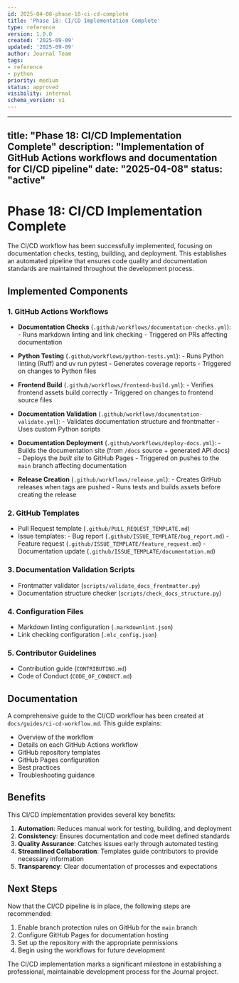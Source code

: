 ```yaml
---
id: 2025-04-08-phase-18-ci-cd-complete
title: 'Phase 18: CI/CD Implementation Complete'
type: reference
version: 1.0.0
created: '2025-09-09'
updated: '2025-09-09'
author: Journal Team
tags:
- reference
- python
priority: medium
status: approved
visibility: internal
schema_version: v1
---
```


***

title: "Phase 18: CI/CD Implementation Complete"
description: "Implementation of GitHub Actions workflows and documentation for CI/CD pipeline"
date: "2025-04-08"
status: "active"
----------------

# Phase 18: CI/CD Implementation Complete

The CI/CD workflow has been successfully implemented, focusing on documentation checks, testing, building, and deployment. This establishes an automated pipeline that ensures code quality and documentation standards are maintained throughout the development process.

## Implemented Components

### 1. GitHub Actions Workflows

- **Documentation Checks** (`.github/workflows/documentation-checks.yml`):
  \- Runs markdown linting and link checking
  \- Triggered on PRs affecting documentation

- **Python Testing** (`.github/workflows/python-tests.yml`):
  \- Runs Python linting (Ruff) and uv run pytest
  \- Generates coverage reports
  \- Triggered on changes to Python files

- **Frontend Build** (`.github/workflows/frontend-build.yml`):
  \- Verifies frontend assets build correctly
  \- Triggered on changes to frontend source files

- **Documentation Validation** (`.github/workflows/documentation-validate.yml`):
  \- Validates documentation structure and frontmatter
  \- Uses custom Python scripts

- **Documentation Deployment** (`.github/workflows/deploy-docs.yml`):
  \- Builds the documentation site (from `/docs` source + generated API docs)
  \- Deploys the *built site* to GitHub Pages
  \- Triggered on pushes to the `main` branch affecting documentation

- **Release Creation** (`.github/workflows/release.yml`):
  \- Creates GitHub releases when tags are pushed
  \- Runs tests and builds assets before creating the release

### 2. GitHub Templates

- Pull Request template (`.github/PULL_REQUEST_TEMPLATE.md`)
- Issue templates:
  \- Bug report (`.github/ISSUE_TEMPLATE/bug_report.md`)
  \- Feature request (`.github/ISSUE_TEMPLATE/feature_request.md`)
  \- Documentation update (`.github/ISSUE_TEMPLATE/documentation.md`)

### 3. Documentation Validation Scripts

- Frontmatter validator (`scripts/validate_docs_frontmatter.py`)
- Documentation structure checker (`scripts/check_docs_structure.py`)

### 4. Configuration Files

- Markdown linting configuration (`.markdownlint.json`)
- Link checking configuration (`.mlc_config.json`)

### 5. Contributor Guidelines

- Contribution guide (`CONTRIBUTING.md`)
- Code of Conduct (`CODE_OF_CONDUCT.md`)

## Documentation

A comprehensive guide to the CI/CD workflow has been created at `docs/guides/ci-cd-workflow.md`. This guide explains:

- Overview of the workflow
- Details on each GitHub Actions workflow
- GitHub repository templates
- GitHub Pages configuration
- Best practices
- Troubleshooting guidance

## Benefits

This CI/CD implementation provides several key benefits:

1. **Automation**: Reduces manual work for testing, building, and deployment
2. **Consistency**: Ensures documentation and code meet defined standards
3. **Quality Assurance**: Catches issues early through automated testing
4. **Streamlined Collaboration**: Templates guide contributors to provide necessary information
5. **Transparency**: Clear documentation of processes and expectations

## Next Steps

Now that the CI/CD pipeline is in place, the following steps are recommended:

1. Enable branch protection rules on GitHub for the `main` branch
2. Configure GitHub Pages for documentation hosting
3. Set up the repository with the appropriate permissions
4. Begin using the workflows for future development

The CI/CD implementation marks a significant milestone in establishing a professional, maintainable development process for the Journal project.
